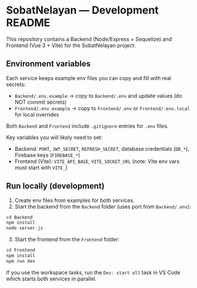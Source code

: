 # SobatNelayan — Development README

This repository contains a Backend (Node/Express + Sequelize) and Frontend (Vue 3 + Vite) for the SobatNelayan project.

## Environment variables

Each service keeps example env files you can copy and fill with real secrets:

- `Backend/.env.example` -> copy to `Backend/.env` and update values (do NOT commit secrets)
- `Frontend/.env.example` -> copy to `Frontend/.env` or `Frontend/.env.local` for local overrides

Both `Backend` and `Frontend` include `.gitignore` entries for `.env` files.

Key variables you will likely need to set:

- Backend: `PORT`, `JWT_SECRET`, `REFRESH_SECRET`, database credentials (`DB_*`), Firebase keys (`FIREBASE_*`)
- Frontend (Vite): `VITE_API_BASE`, `VITE_SOCKET_URL` (note: Vite env vars must start with `VITE_`)

## Run locally (development)

1. Create env files from examples for both services.
2. Start the backend from the `Backend` folder (uses port from `Backend/.env`):

```powershell
cd Backend
npm install
node server.js
```

3. Start the frontend from the `Frontend` folder:

```powershell
cd Frontend
npm install
npm run dev
```

If you use the workspace tasks, run the `Dev: start all` task in VS Code which starts both services in parallel.
